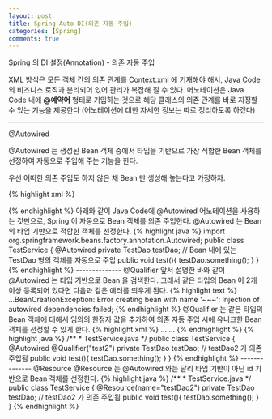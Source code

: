 ```yaml
---
layout: post
title: Spring Auto DI(의존 자동 주입)
categories: [Spring]
comments: true
---
```


Spring 의 DI 설정(Annotation) - 의존 자동 주입

XML 방식은 모든 객체 간의 의존 관계를 Context.xml 에 기재해야 해서, Java Code의 비즈니스 로직과 분리되어 있어 관리가 복잡해 질 수 있다.
어노테이션은 Java Code 내에 **@예약어** 형태로 기입하는 것으로 해당 클래스의 의존 관계를 바로 지정할 수 있는 기능을 제공한다
(어노테이션에 대한 자세한 정보는 따로 정리하도록 하겠다)

--------------

@Autowired

@Autowired 는 생성된 Bean 객체 중에서 타입을 기반으로 가장 적합한 Bean 객체를 선정하여 자동으로 주입해 주는 기능을 한다.

우선 어떠한 의존 주입도 하지 않은 채 Bean 만 생성해 놓는다고 가정하자.


{% highlight xml %}
<!-- applicationContext.xml -->
<?xml version="1.0" encoding="UTF-8">

<beans xmlns="http://www.springframework.org/schema/beans"
    xmlns:xsi="http://www.w3.org/2001/XMLSchema-instance"
    xsi:schemaLocation="http://www.springframework.org/schema/beans http://www.springframework.org/schema/beans/spring-beans.xsd">

    <bean id="testDao" class="hotsse.TestDao">
    </bean>

    <bean id="testService" class="hotsse.TestService">
    </bean>
</beans>
{% endhighlight %}

아래와 같이 Java Code에 @Autowired 어노테이션을 사용하는 것만으로, Spring 이 자동으로 Bean 객체를 의존 주입한다.
@Autowired 는 Bean 의 타입 기반으로 적합한 객체를 선정한다.

{% highlight java %}
import org.springframework.beans.factory.annotation.Autowired;

public class TestService {

    @Autowired
    private TestDao testDao; // Bean 내에 있는 TestDao 형의 객체를 자동으로 주입

    public void test(){
        testDao.something();
    }
}
{% endhighlight %}

--------------

@Qualifier

앞서 설명한 바와 같이 @Autowired 는 타입 기반으로 Bean 을 검색한다. 그래서 같은 타입의 Bean 이 2개 이상 등록되어 있다면 다음과 같은 에러를 띄우게 된다.

{% highlight text %}
...BeanCreationException: Error creating bean with name '~~~': Injection of autowired dependencies failed;
{% endhighlight %}

@Qualifier 는 같은 타입의 Bean 객체에 대해서 임의의 한정자 값을 추가하여 의존 자동 주입 시에 유니크한 Bean 객체를 선정할 수 있게 한다.

{% highlight xml %}
<!-- applicationContext.xml -->
...
<beans ...>
    <bean id="testDao" class="hotsse.TestDao">
        <qualifier value="test1">
    </bean>

    <bean id="testDao2" class="hotsse.TestDao">
        <qualifier value="test2">
    </bean>

    <bean id="testService" class="hotsse.TestService">
    </bean>
</beans>
...
{% endhighlight %}

{% highlight java %}
/**
* TestService.java
*/
public class TestService {

    @Autowired
    @Qualifier("test2")
    private TestDao testDao; // testDao2 가 의존 주입됨

    public void test(){
        testDao.something();
    }
}
{% endhighlight %}

--------------

@Resource

@Resource 는 @Autowired 와는 달리 타입 기반이 아닌 id 기반으로 Bean 객체를 선정한다.

{% highlight java %}
/**
* TestService.java
*/
public class TestService {

    @Resource(name="testDao2")
    private TestDao testDao; // testDao2 가 의존 주입됨

    public void test(){
        testDao.something();
    }
}
{% endhighlight %}

